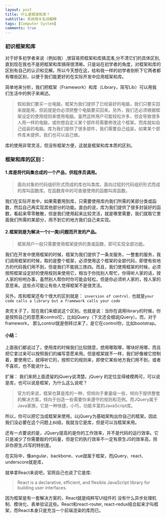 ```yaml
---
layout: post
title: 什么是框架和库？
subtitle: 系统相关名词解释
tags: [Computer System]
comments: true
---
```


<!-- ## 什么是框架和库？ -->

### 初识框架和库

对于好多初学者来说（例如我）,很容易把框架和库搞混淆,分不清它们的具体区别,直到现在我也不是把框架和库搞得很清晰。只是站在初学者的角度，对框架和库的区别有自己的认识和见解。所以今天想在这，给和我一样的初学者剖析下它两者都有哪些区别，以便于我们能更好的在实际开发中应用框架和库。

简单地来分析，我们把框架（Framework）和库（Library，简写Lib）可以用我们生活中的例子来阐述。

> 假如我们要买一台电脑，框架为我们提供了已经装好的电脑，我们只要买回来就能用，但前提是你必须把整个电脑要买回来。另外，我们还必须根据框架设定的使用规则来使用电脑。虽然这样用户可能轻松许多，但会导致很多人用一样的电脑，或你想自定义某个部件将需要修改这个框架。而库就如自己组装的电脑。库为我们提供了很多部件，我们需要自己组装，如果某个部件库未提供，我们也可以自己做。
>

库的使用非常灵活，但没有框架方便，这就是框架和库本质的区别。

### 框架和库的区别：

#### 1.库是将代码集合成的一个产品，供程序员调用。

> 面向对象的代码组织形式而成的库也叫类库。面向过程的代码组织形式而成的库叫函数库。在函数库中的可直接使用的函数叫库函数。

我们在实际开发中，如果需要用到库，只需要使用库内我们所需的某部分类或函数，然后自己再实现其他部分的功能。直白的说，库为我们提供了很多封装好的函数，看起来零零散散，但是我们使用起来比较灵活，就是哪里需要，我们就取它里面我们所需的某部分，用不到它的地方我们自己来实现。

#### 2.框架则是为解决一个(一类)问题而开发的产品。

> 框架用户一般只需要使用框架提供的类或函数，即可实现全部功能。

我们在开发中使用框架的时候，框架为我们提供了一条龙服务，一整套的服务，我们调用框架的时候，取的是整个框架，必须使用这个框架的全部代码，即使有些地方的代码我们用不到，但是我们不能挑三拣四。而且，我们使用框架的时候，必须按照框架设定好的使用规则来使用它，相当于你找别人帮忙，你得听人家的话，按人家的吩咐办事，虽然别人帮你时你可能会轻松，但是你必须听人家的，按人家的意思来。这些点可能让有些人觉得框架不是很灵活。

另外，库和框架还有个很大的区别就是： `inversion of control.` 也就是`your code calls a library but a framework calls your code`

卖完关子了，现在我们来细说这个区别。也就是说：当你在调用library的时候，你是按照自己的意愿来control它，比如jQuery（下文还会细说jQuery）。而，对于framework， 那么control就是倒转过来了，是它在control你，比如bootstrap。

#### 小结：

上面我们都说过了，使用库的时候我们比较随意，想用哪取哪，哪块好用哪，而且把它拿过来可以按照我们的编写意愿来用。但是框架就不一样，我们好像被它控制着，要使用它，就得听它的，按照它的规则来，即使它某些地方我们用不到，或者不喜欢，也不能说什么。

扩展：
我们来把上面遗留的jQuery说清楚。jQuery 的定位显得棱模两可，可以说是库，也可以说是框架，为什么这么说呢？

> 官方的来说，框架也算是库的一种，但倾向于重量级一些，倾向于提供整套的解决方案，倾向于创造一些需要你来遵守的规则和范例。而JQuery属于Java家族，它是一种快捷，小巧，功能丰富的JavaScript库。
>

所以，你可以把它当成框架来使用。以jQuery为基础架构出你自己的框架。因此我们没必要在这个问题上纠结，我就当它是库，但是可以当框架来用。

还有一点要说的是，JQuery提高的是你的工作效率，并不是代码的运行效率。它只是减少了你需要敲的代码量，但是它的执行效率不一定有原生JS的效率高，除非你原生JS写的特别差。

在实际中，像angular、backbone、vue就属于框架，而jQuery、react、underscore就是库，

就单拿React来说吧，官网自己也说了它是库:

> React is a declarative, efficient, and flexible JavaScript library for building user interfaces.
>

因为框架是有一套解决方案的，React就是纯粹写UI组件的 没有什么异步处理机制、模块化、表单验证这些。React和react-router, react-redux结合起来才叫框架，而React本身只是充当一个前端渲染的库而已。